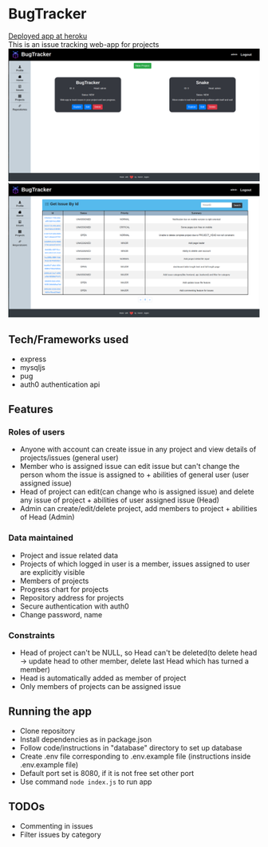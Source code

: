 # BugTracker
[Deployed app at heroku](https://successtracker.herokuapp.com/)  
This is an issue tracking web-app for projects  
![](public/images/img1.png)  
![](public/images/img2.png)

## Tech/Frameworks used
- express
- mysqljs
- pug
- auth0 authentication api

## Features
### Roles of users
- Anyone with account can create issue in any project and view details of projects/issues (general user)
- Member who is assigned issue can edit issue but can't change the person whom the issue is assigned to + abilities of general user (user assigned issue)
- Head of project can edit(can change who is assigned issue) and delete any issue of project + abilities of user assigned issue (Head)
- Admin can create/edit/delete project, add members to project + abilities of Head (Admin)
### Data maintained
- Project and issue related data
- Projects of which logged in user is a member, issues assigned to user are explicitly visible
- Members of projects
- Progress chart for projects
- Repository address for projects
- Secure authentication with auth0
- Change password, name
### Constraints
- Head of project can't be NULL, so Head can't be deleted(to delete head -> update head to other member, delete last Head which has turned a member)
- Head is automatically added as member of project
- Only members of projects can be assigned issue

## Running the app
- Clone repository
- Install dependencies as in package.json
- Follow code/instructions in "database" directory to set up database
- Create .env file corresponding to .env.example file (instructions inside .env.example file)
- Default port set is 8080, if it is not free set other port
- Use command `node index.js` to run app

## TODOs
- Commenting in issues
- Filter issues by category
<!--
update issue file, dashboard table len limit, project file, delete user account, loader, delete project completely
-->
